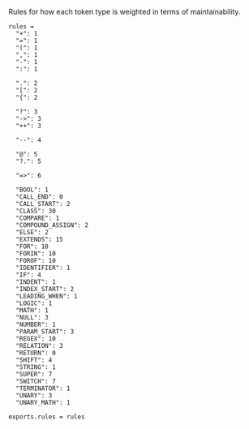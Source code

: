 Rules for how each token type is weighted in terms of maintainability.

    rules =
      "+": 1
      "=": 1
      "(": 1
      ",": 1
      "-": 1
      ":": 1

      ".": 2
      "[": 2
      "{": 2

      "?": 3
      "->": 3
      "++": 3

      "--": 4

      "@": 5
      "?.": 5

      "=>": 6

      "BOOL": 1
      "CALL_END": 0
      "CALL_START": 2
      "CLASS": 30
      "COMPARE": 1
      "COMPOUND_ASSIGN": 2
      "ELSE": 2
      "EXTENDS": 15
      "FOR": 10
      "FORIN": 10
      "FOROF": 10
      "IDENTIFIER": 1
      "IF": 4
      "INDENT": 1
      "INDEX_START": 2
      "LEADING_WHEN": 1
      "LOGIC": 1
      "MATH": 1
      "NULL": 3
      "NUMBER": 1
      "PARAM_START": 3
      "REGEX": 10
      "RELATION": 3
      "RETURN": 0
      "SHIFT": 4
      "STRING": 1
      "SUPER": 7
      "SWITCH": 7
      "TERMINATOR": 1
      "UNARY": 3
      "UNARY_MATH": 1

    exports.rules = rules